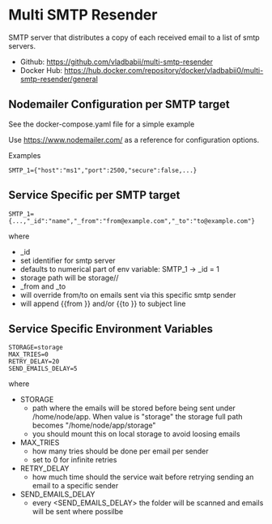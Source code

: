 # Multi SMTP Resender

SMTP server that distributes a copy of each received email to a list of smtp servers.

* Github: https://github.com/vladbabii/multi-smtp-resender
* Docker Hub: https://hub.docker.com/repository/docker/vladbabii0/multi-smtp-resender/general


## Nodemailer Configuration per SMTP target
See the docker-compose.yaml file for a simple example

Use https://www.nodemailer.com/ as a reference for configuration options.

Examples
```
SMTP_1={"host":"ms1","port":2500,"secure":false,...}
```

## Service Specific per SMTP target
```
SMTP_1={...,"_id":"name","_from":"from@example.com","_to":"to@example.com"}
```
where
* _id
 * set identifier for smtp server
 * defaults to numerical part of env variable: SMTP_1 -> _id = 1
 * storage path will be storage/<value of _id>/
* _from and _to
 * will override from/to on emails sent via this specific smtp sender
 * will append {{from <original from email address>}} and/or {{to <original to email address>}} to subject line


## Service Specific Environment Variables
```
STORAGE=storage
MAX_TRIES=0
RETRY_DELAY=20
SEND_EMAILS_DELAY=5
```
where
* STORAGE
  * path where the emails will be stored before being sent under /home/node/app. When value is "storage" the storage full path becomes "/home/node/app/storage"
  * you should mount this on local storage to avoid loosing emails
* MAX_TRIES
  * how many tries should be done per email per sender
  * set to 0 for infinite retries
* RETRY_DELAY
  * how much time should the service wait before retrying sending an email to a specific sender
* SEND_EMAILS_DELAY
  * every <SEND_EMAILS_DELAY> the folder will be scanned and emails will be sent where possilbe
